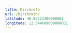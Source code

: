 ```yaml
---
title: Kirchroth
url: /kirchroth/
latitude: 48.95123400000001
longitude: 12.544609600000001
---
```

